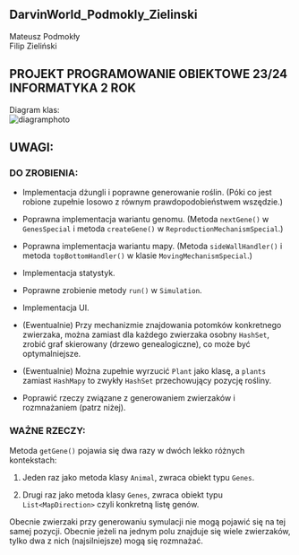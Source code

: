 ## DarvinWorld_Podmokly_Zielinski
Mateusz Podmokły\
Filip Zieliński
## PROJEKT PROGRAMOWANIE OBIEKTOWE 23/24 INFORMATYKA 2 ROK
Diagram klas:\
![diagramphoto](https://github.com/mpodmokly/DarvinWorld_Podmokly_Zielinski/blob/d7053c8574955b7263e7bd4d6db8b7e8d654460f/NOTIDEALDIAGRAM.PNG)
## UWAGI:

### DO ZROBIENIA:

- Implementacja dżungli i poprawne generowanie roślin.
  (Póki co jest robione zupełnie losowo z równym prawdopodobieństwem wszędzie.)

- Poprawna implementacja wariantu genomu.
  (Metoda `nextGene()` w `GenesSpecial` i metoda `createGene()` w `ReproductionMechanismSpecial`.)

- Poprawna implementacja wariantu mapy.
  (Metoda `sideWallHandler()` i metoda `topBottomHandler()` w klasie `MovingMechanismSpecial`.)

- Implementacja statystyk.

- Poprawne zrobienie metody `run()` w `Simulation`.

- Implementacja UI.

- (Ewentualnie) Przy mechanizmie znajdowania potomków konkretnego zwierzaka, można zamiast dla każdego zwierzaka osobny `HashSet`, zrobić graf skierowany (drzewo genealogiczne), co może być optymalniejsze.

- (Ewentualnie) Można zupełnie wyrzucić `Plant` jako klasę, a `plants` zamiast `HashMapy` to zwykły `HashSet` przechowujący pozycję rośliny.

- Poprawić rzeczy związane z generowaniem zwierzaków i rozmnażaniem (patrz niżej).

### WAŻNE RZECZY:

Metoda `getGene()` pojawia się dwa razy w dwóch lekko różnych kontekstach:

1. Jeden raz jako metoda klasy `Animal`, zwraca obiekt typu `Genes`.
   
2. Drugi raz jako metoda klasy `Genes`, zwraca obiekt typu `List<MapDirection>` czyli konkretną listę genów.
   
Obecnie zwierzaki przy generowaniu symulacji nie mogą pojawić się na tej samej pozycji. Obecnie jeżeli na jednym polu znajduje się wiele zwierzaków, tylko dwa z nich (najsilniejsze) mogą się rozmnażać.
